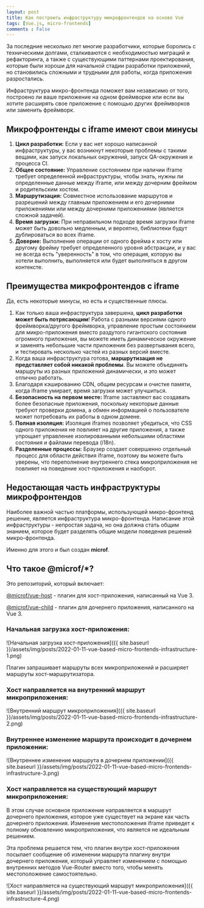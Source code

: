 ```yaml
---
layout: post
title: Как построить инфраструктуру микрофронтендов на основе Vue
tags: [Vue.js, micro-frontends]
comments : False
---
```


За последние несколько лет многие разработчики, которые боролись с техническими долгами, сталкиваются с 
необходимостью миграций и рефакторинга, а также с существующими паттернами проектирования, которые были хороши для
начальной стадии разработки приложений, но становились сложными и трудными для работы, когда приложения разростались.

Инфраструктура микро-фронтенда поможет вам независимо от того, построено ли ваше приложение на одном фреймворке или если
вы хотите расширять свое приложение с помощью других фреймворков или заменить фреймворк.

## Микрофронтенды с iframe имеют свои минусы

1. **Цикл разработки:** Если у вас нет хорошо написанной инфраструктуры, у вас возникнут некоторые проблемы с такими вещами,
   как запуск локальных окружений, запуск QA-окружения и процесса CI.
2. **Общее состояние:** Управление состоянием при наличии iframe требует определенной инфраструктуры, чтобы знать, нужны ли
   определенные данные между iframe, или между дочерним фреймом и родительским хостом.
3. **Маршрутизация:** Совместное использование маршрутов и разрешений между главным приложением и его дочерними приложениями
   или между дочерними приложениями (является сложной задачей).
4. **Время загрузки:** При неправильном подходе время загрузки iframe может быть довольно медленным, и вероятно, библиотеки
   будут дублироваться во всех iframe.
5. **Доверие:** Выполнение операции от одного фрейма к хосту или другому фрейму требует определенного уровня абстракции, и у
   вас не всегда есть "уверенность" в том, что операция, которую вы хотели выполнить, выполняется или будет выполняться
   в другом контексте.

## Преимущества микрофронтендов с iframe

Да, есть некоторые минусы, но есть и существенные плюсы.

1. Как только ваша инфраструктура завершена, **цикл разработки может быть потрясающим**!
   Работа с разными версиями одного фреймворка/другого фреймворка, управление простым состоянием для
   микро-приложения вместо раздутого гигантского состояния огромного приложения, вы можете иметь динамическое окружение
   и заменять небольшие части приложения без развертывания всего, и тестировать несколько частей из разных версий
   вместе.
2. Когда ваша инфраструктура готова, **маршрутизация не представляет собой никакой проблемы**.
   Вы можете объединять маршруты из разных приложений динамически, и это может отлично работать.
3. Благодаря кэшированию CDN, общим ресурсам и очистке памяти, когда iframe умирает, время загрузки может улучшиться.
4. **Безопасность на первом месте:** Iframe заставляют вас создавать более безопасные приложения, поскольку некоторые данные
   требуют проверки домена, а обмен информацией о пользователе может потребовать их работы в одном домене.
5. **Полная изоляция:** Изоляция iframes позволяет убедиться, что CSS одного приложения не повлияет на другие приложения, а
   также упрощает управление изолированными небольшими областями состояния и файлами перевода (i18n).
6. **Разделенные процессы:** Браузер создает совершенно отдельный процесс для области действия iframe, поэтому вы можете быть уверены, что переполнение внутреннего стека микроприложения не повлияет на поведение хост-приложения и наоборот.

## Недостающая часть инфраструктуры микрофронтендов

Наиболее важной частью платформы, использующей микро-фронтенд решение, является инфраструктура микро-фронтенда.
Написание этой инфраструктуры - непростая задача, но она должна стать общим знанием, которое будет
разделять общие модели поведения решений микро-фронтенда. 

Именно для этого и был создан **microf**.

## Что такое @microf/*?

Это репозиторий, который включает:

[@microf/vue-host](https://github.com/greenpress/microf/blob/main/packages/vue-host/README.md) - плагин для хост-приложения, написанный на Vue 3.

[@microf/vue-child](https://github.com/greenpress/microf/blob/main/packages/vue-child/README.md) - плагин для дочернего приложения, написанного на Vue 3.

### Начальная загрузка хост-приложения:

![Начальная загрузка хост-приложения]({{ site.baseurl }}/assets/img/posts/2022-01-11-vue-based-micro-frontends-infrastructure-1.png)

Плагин запрашивает маршруты всех микроприложений и расширяет маршруты хост-маршрутизатора.

### Хост направляется на внутренний маршрут микроприложения:

![Внутренний маршрут микроприложения]({{ site.baseurl }}/assets/img/posts/2022-01-11-vue-based-micro-frontends-infrastructure-2.png)

### Внутреннее изменение маршрута происходит в дочернем приложении:

![Внутреннее изменение маршрута в дочернем приложении]({{ site.baseurl }}/assets/img/posts/2022-01-11-vue-based-micro-frontends-infrastructure-3.png)

### Хост направляется на существующий маршрут микроприложения:

В этом случае основное приложение направляется в маршрут дочернего приложения, которое уже существует на экране как
часть дочернего приложения. Изменение местоположения iframe приведет к полному обновлению микроприложения, что является не идеальным решением.

Эта проблема решается тем, что плагин внутри хост-приложения посылает сообщение об изменении маршрута плагину внутри
дочернего приложения, который управляет изменением с помощью внутренних методов Vue-Router вместо того, чтобы менять
местоположение самостоятельно.

![Хост направляется на существующий маршрут микроприложения]({{ site.baseurl }}/assets/img/posts/2022-01-11-vue-based-micro-frontends-infrastructure-4.png)

